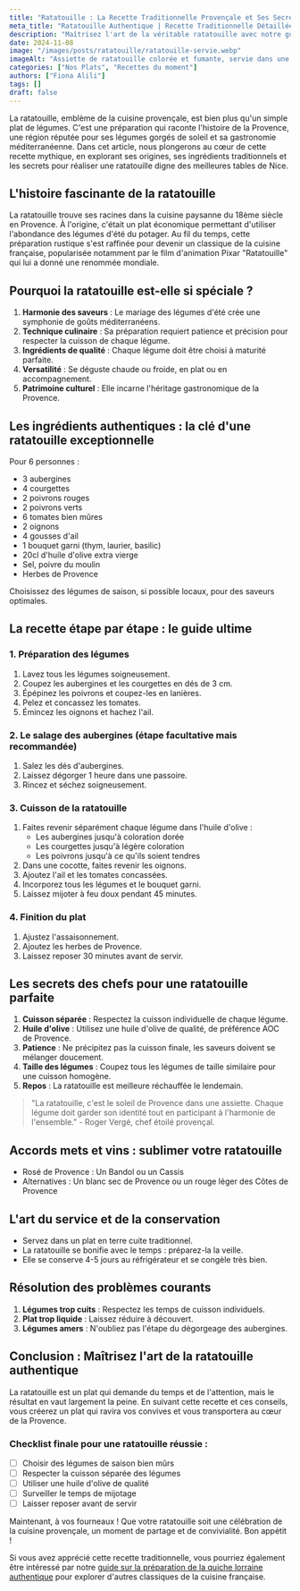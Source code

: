 ```yaml
---
title: "Ratatouille : La Recette Traditionnelle Provençale et Ses Secrets"
meta_title: "Ratatouille Authentique | Recette Traditionnelle Détaillée"
description: "Maîtrisez l'art de la véritable ratatouille avec notre guide expert. Découvrez l'histoire, les ingrédients clés et les techniques de chef pour créer ce joyau de la gastronomie provençale."
date: 2024-11-08
image: "/images/posts/ratatouille/ratatouille-servie.webp"
imageAlt: "Assiette de ratatouille colorée et fumante, servie dans une terrine en terre cuite sur une table provençale"
categories: ["Nos Plats", "Recettes du moment"]
authors: ["Fiona Alili"]
tags: []
draft: false
---
```


La ratatouille, emblème de la cuisine provençale, est bien plus qu'un simple plat de légumes. C'est une préparation qui raconte l'histoire de la Provence, une région réputée pour ses légumes gorgés de soleil et sa gastronomie méditerranéenne. Dans cet article, nous plongerons au cœur de cette recette mythique, en explorant ses origines, ses ingrédients traditionnels et les secrets pour réaliser une ratatouille digne des meilleures tables de Nice.

## L'histoire fascinante de la ratatouille

La ratatouille trouve ses racines dans la cuisine paysanne du 18ème siècle en Provence. À l'origine, c'était un plat économique permettant d'utiliser l'abondance des légumes d'été du potager. Au fil du temps, cette préparation rustique s'est raffinée pour devenir un classique de la cuisine française, popularisée notamment par le film d'animation Pixar "Ratatouille" qui lui a donné une renommée mondiale.

## Pourquoi la ratatouille est-elle si spéciale ?

1. **Harmonie des saveurs** : Le mariage des légumes d'été crée une symphonie de goûts méditerranéens.
2. **Technique culinaire** : Sa préparation requiert patience et précision pour respecter la cuisson de chaque légume.
3. **Ingrédients de qualité** : Chaque légume doit être choisi à maturité parfaite.
4. **Versatilité** : Se déguste chaude ou froide, en plat ou en accompagnement.
5. **Patrimoine culturel** : Elle incarne l'héritage gastronomique de la Provence.

## Les ingrédients authentiques : la clé d'une ratatouille exceptionnelle

Pour 6 personnes :

- 3 aubergines
- 4 courgettes
- 2 poivrons rouges
- 2 poivrons verts
- 6 tomates bien mûres
- 2 oignons
- 4 gousses d'ail
- 1 bouquet garni (thym, laurier, basilic)
- 20cl d'huile d'olive extra vierge
- Sel, poivre du moulin
- Herbes de Provence

Choisissez des légumes de saison, si possible locaux, pour des saveurs optimales.

## La recette étape par étape : le guide ultime

### 1. Préparation des légumes

1. Lavez tous les légumes soigneusement.
2. Coupez les aubergines et les courgettes en dés de 3 cm.
3. Épépinez les poivrons et coupez-les en lanières.
4. Pelez et concassez les tomates.
5. Émincez les oignons et hachez l'ail.

### 2. Le salage des aubergines (étape facultative mais recommandée)

1. Salez les dés d'aubergines.
2. Laissez dégorger 1 heure dans une passoire.
3. Rincez et séchez soigneusement.

### 3. Cuisson de la ratatouille

1. Faites revenir séparément chaque légume dans l'huile d'olive :
   - Les aubergines jusqu'à coloration dorée
   - Les courgettes jusqu'à légère coloration
   - Les poivrons jusqu'à ce qu'ils soient tendres
2. Dans une cocotte, faites revenir les oignons.
3. Ajoutez l'ail et les tomates concassées.
4. Incorporez tous les légumes et le bouquet garni.
5. Laissez mijoter à feu doux pendant 45 minutes.

### 4. Finition du plat

1. Ajustez l'assaisonnement.
2. Ajoutez les herbes de Provence.
3. Laissez reposer 30 minutes avant de servir.

## Les secrets des chefs pour une ratatouille parfaite

1. **Cuisson séparée** : Respectez la cuisson individuelle de chaque légume.
2. **Huile d'olive** : Utilisez une huile d'olive de qualité, de préférence AOC de Provence.
3. **Patience** : Ne précipitez pas la cuisson finale, les saveurs doivent se mélanger doucement.
4. **Taille des légumes** : Coupez tous les légumes de taille similaire pour une cuisson homogène.
5. **Repos** : La ratatouille est meilleure réchauffée le lendemain.

> "La ratatouille, c'est le soleil de Provence dans une assiette. Chaque légume doit garder son identité tout en participant à l'harmonie de l'ensemble." - Roger Vergé, chef étoilé provençal.

## Accords mets et vins : sublimer votre ratatouille

- Rosé de Provence : Un Bandol ou un Cassis
- Alternatives : Un blanc sec de Provence ou un rouge léger des Côtes de Provence

## L'art du service et de la conservation

- Servez dans un plat en terre cuite traditionnel.
- La ratatouille se bonifie avec le temps : préparez-la la veille.
- Elle se conserve 4-5 jours au réfrigérateur et se congèle très bien.

## Résolution des problèmes courants

1. **Légumes trop cuits** : Respectez les temps de cuisson individuels.
2. **Plat trop liquide** : Laissez réduire à découvert.
3. **Légumes amers** : N'oubliez pas l'étape du dégorgeage des aubergines.

## Conclusion : Maîtrisez l'art de la ratatouille authentique

La ratatouille est un plat qui demande du temps et de l'attention, mais le résultat en vaut largement la peine. En suivant cette recette et ces conseils, vous créerez un plat qui ravira vos convives et vous transportera au cœur de la Provence.

### Checklist finale pour une ratatouille réussie :

- [ ] Choisir des légumes de saison bien mûrs
- [ ] Respecter la cuisson séparée des légumes
- [ ] Utiliser une huile d'olive de qualité
- [ ] Surveiller le temps de mijotage
- [ ] Laisser reposer avant de servir

Maintenant, à vos fourneaux ! Que votre ratatouille soit une célébration de la cuisine provençale, un moment de partage et de convivialité. Bon appétit !

Si vous avez apprécié cette recette traditionnelle, vous pourriez également être intéressé par notre [guide sur la préparation de la quiche lorraine authentique](recette-quiche-lorraine) pour explorer d'autres classiques de la cuisine française.